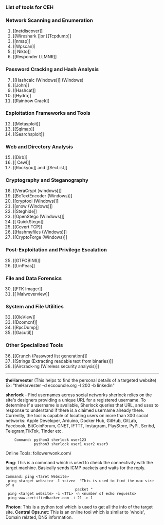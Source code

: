 ### **List of tools for CEH**
### **Network Scanning and Enumeration**

1. [[netdiscover]]
2. [[Wireshark ]]or [[Tcpdump]]
3. [[nmap]]
4. [[Wpscan]]
5. [[ Nikto]]
6. [[Responder LLMNR]]

### **Password Cracking and Hash Analysis**

7. [[Hashcalc (Windows)]]   (Windows)
8. [[John]]
9. [[Hashcat]]
10. [[Hydra]]
11. [[Rainbow Crack]]
### **Exploitation Frameworks and Tools**

12. [[Metasploit]]
13. [[Sqlmap]]
14. [[Searchsploit]]

### **Web and Directory Analysis**

15. [[Dirb]]
16. [[ Cewl]]
17. [[Rockyou]] and [[SecList]]

### **Cryptography and Steganography**

18. [[VeraCrypt (windows)]]
19. [[BcTextEncoder (Windows)]]
20. [[cryptool (Windows)]]
21. [[snow (Windows)]]
22. [[Steghide]]
23. [[OpenStego (Windows)]]
24. [[ QuickStego]]
25. [[Covert TCP]]
26. [[Hashmyfiles (Windows)]]
27. [[CryptoForge (Windows)]]

### **Post-Exploitation and Privilege Escalation**

25. [[GTFOBINS]]
26. [[LinPeas]]
### **File and Data Forensics**

30. [[FTK Imager]]
31. [[ Malwoverview]]

### **System and File Utilities**

32. [[OleView]]
33. [[Dcomcnf]]
34. [[RpcDump]]
35. [[Gacutil]]

### **Other Specialized Tools**

36. [[Crunch (Password list generation)]]
37. [[Strings (Extracting readable text from binaries)]]
38. [[Aircrack-ng (Wireless security analysis)]]


--------------------------------------------------------------
**theHarvester** (This helps to find the personal details of a targeted website)
	Ex:  "theHarvester -d eccouncle.org -l 200 -b linkedin"


**sherlock**  - Find usernames across social networks
	sherlock relies on the site's designers providing a unique URL for a registered username. To determine if a username is available, Sherlock queries that URL, and uses to response to understand if there is a claimed username already there. Currently, the tool is capable of locating users on more than 300 social networks:	Apple Developer, Arduino, Docker Hub, GitHub, GitLab, Facebook, BitCoinForum, CNET, IFTTT, Instagram, PlayStore, PyPI, Scribd, Telegram,TikTok, Tinder etc.
	
		Command: python3 sherlock user123
				 python3 sherlock user1 user2 user3
Online Tools:
		followerwonk.com/

**Ping**:
	 This is a command which is used to check the connectivity with the target machine.
	 Basically sends ICMP packets and waits for the reply. 

	Command: ping <Taret Website>
	 ping <target website> -l <size>  "This is used to find the max size of a    
	                                packet "
	 ping <target website> -i <TTL> -n <number of echo requests> 
	 ping www.certifiedhacker.com -i 21 -n 1
**Photon**:
	 This is a python tool which is used to get all the info of the target site.
**Central Ops.net**:
	 This is an online tool which is similar to 'whois', Domain related, DNS information.


	
